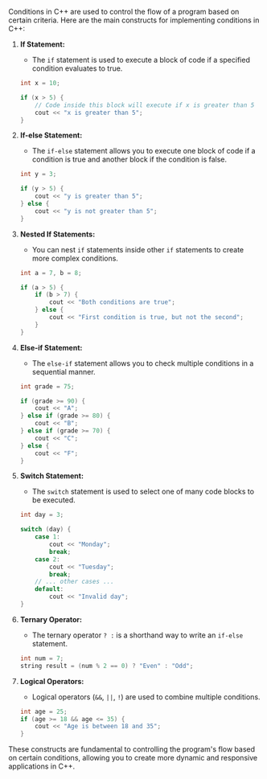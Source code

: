 Conditions in C++ are used to control the flow of a program based on certain criteria. Here are the main constructs for implementing conditions in C++:

1. **If Statement:**
   - The `if` statement is used to execute a block of code if a specified condition evaluates to true.

   ```cpp
   int x = 10;

   if (x > 5) {
       // Code inside this block will execute if x is greater than 5
       cout << "x is greater than 5";
   }
   ```

2. **If-else Statement:**
   - The `if-else` statement allows you to execute one block of code if a condition is true and another block if the condition is false.

   ```cpp
   int y = 3;

   if (y > 5) {
       cout << "y is greater than 5";
   } else {
       cout << "y is not greater than 5";
   }
   ```

3. **Nested If Statements:**
   - You can nest `if` statements inside other `if` statements to create more complex conditions.

   ```cpp
   int a = 7, b = 8;

   if (a > 5) {
       if (b > 7) {
           cout << "Both conditions are true";
       } else {
           cout << "First condition is true, but not the second";
       }
   }
   ```

4. **Else-if Statement:**
   - The `else-if` statement allows you to check multiple conditions in a sequential manner.

   ```cpp
   int grade = 75;

   if (grade >= 90) {
       cout << "A";
   } else if (grade >= 80) {
       cout << "B";
   } else if (grade >= 70) {
       cout << "C";
   } else {
       cout << "F";
   }
   ```

5. **Switch Statement:**
   - The `switch` statement is used to select one of many code blocks to be executed.

   ```cpp
   int day = 3;

   switch (day) {
       case 1:
           cout << "Monday";
           break;
       case 2:
           cout << "Tuesday";
           break;
       // ... other cases ...
       default:
           cout << "Invalid day";
   }
   ```

6. **Ternary Operator:**
   - The ternary operator `? :` is a shorthand way to write an `if-else` statement.

   ```cpp
   int num = 7;
   string result = (num % 2 == 0) ? "Even" : "Odd";
   ```

7. **Logical Operators:**
   - Logical operators (`&&`, `||`, `!`) are used to combine multiple conditions.

   ```cpp
   int age = 25;
   if (age >= 18 && age <= 35) {
       cout << "Age is between 18 and 35";
   }
   ```

These constructs are fundamental to controlling the program's flow based on certain conditions, allowing you to create more dynamic and responsive applications in C++.
